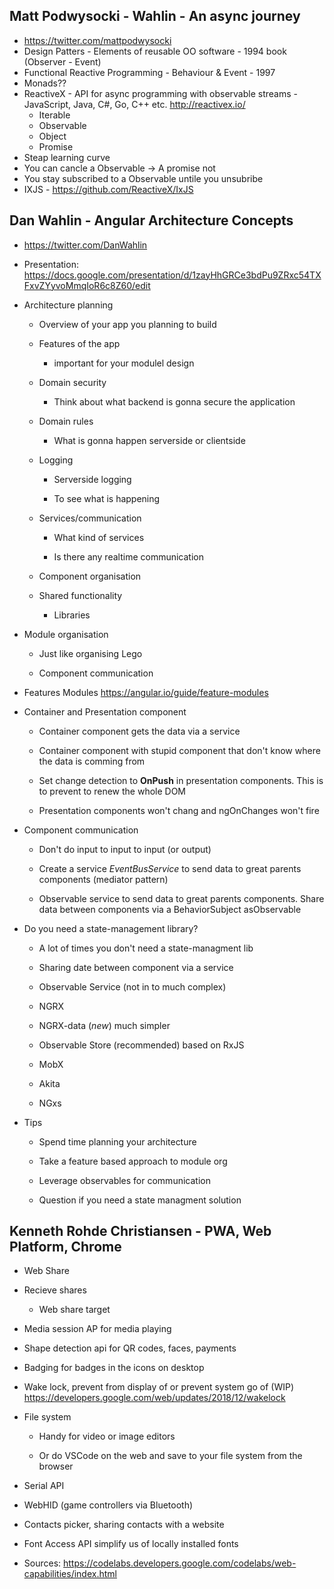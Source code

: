 ## Matt Podwysocki - Wahlin - An async journey

- https://twitter.com/mattpodwysocki
- Design Patters - Elements of reusable OO software - 1994 book (Observer - Event)
- Functional Reactive Programming - Behaviour & Event - 1997 
- Monads??
- ReactiveX - API for async programming with observable streams - JavaScript, Java, C#, Go, C++ etc. http://reactivex.io/
  - Iterable
  - Observable
  - Object
  - Promise
- Steap learning curve
- You can cancle a Observable  -> A promise not
- You stay subscribed to a Observable untile you unsubribe
- IXJS - https://github.com/ReactiveX/IxJS



## Dan Wahlin - Angular Architecture Concepts

- https://twitter.com/DanWahlin

- Presentation: https://docs.google.com/presentation/d/1zayHhGRCe3bdPu9ZRxc54TXFxvZYyvoMmqIoR6c8Z60/edit

- Architecture planning

  - Overview of your app you planning to build

  - Features of the app

    - important for your modulel design

  - Domain security

    - Think about what backend is gonna secure the application

  - Domain rules

    - What is gonna happen serverside or clientside

  - Logging

    - Serverside logging

    - To see what is happening

  - Services/communication

    - What kind of services

    - Is there any realtime communication

  - Component organisation

  - Shared functionality

    - Libraries

- Module organisation

  - Just like organising Lego

  - Component communication

- Features Modules https://angular.io/guide/feature-modules

- Container and Presentation component

  - Container component gets the data via a service

  - Container component with stupid component that don't know where the data is comming from

  - Set change detection to **OnPush** in presentation components. This is to prevent to renew the whole DOM

  - Presentation components won't chang and ngOnChanges won't fire

- Component communication

  - Don't do input to input to input (or output)

  - Create a service *EventBusService* to send data to great parents components (mediator pattern)

  - Observable service to send data to great parents components. Share data between components via a BehaviorSubject asObservable

- Do you need a state-management library?

  - A lot of times you don't need a state-managment lib

  - Sharing date between component via a service

  - Observable Service (not in to much complex)

  - NGRX

  - NGRX-data (*new*) much simpler

  - Observable Store (recommended) based on RxJS

  - MobX

  - Akita

  - NGxs

- Tips

  - Spend time planning your architecture

  - Take a feature based approach to module org

  - Leverage observables for communication

  - Question if you need a state managment solution



## Kenneth Rohde Christiansen - PWA, Web Platform, Chrome

- Web Share

- Recieve shares

  - Web share target

- Media session AP for media playing

- Shape detection api for QR codes, faces, payments

- Badging for badges in the icons on desktop

- Wake lock, prevent from display of or prevent system go of (WIP) https://developers.google.com/web/updates/2018/12/wakelock

- File system

  - Handy for video or image editors

  - Or do VSCode on the web and save to your file system from the browser

- Serial API 

- WebHID (game controllers via Bluetooth)

- Contacts picker, sharing contacts with a website

- Font Access API simplify us of locally installed fonts

- Sources: https://codelabs.developers.google.com/codelabs/web-capabilities/index.html
